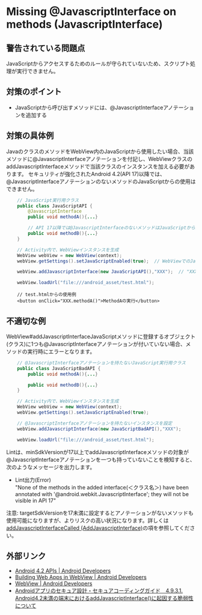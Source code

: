 # Missing @JavascriptInterface on methods (JavascriptInterface)

## 警告されている問題点

JavaScriptからアクセスするためのルールが守られていないため、スクリプト処理が実行できません。

## 対策のポイント

- JavaScriptから呼び出すメソッドには、@JavascriptInterfaceアノテーションを追加する

## 対策の具体例

JavaのクラスのメソッドをWebView内のJavaScriptから使用したい場合、当該メソッドに@JavascriptInterfaceアノテーションを付記し、WebViewクラスのaddJavascriptInterfaceメソッドで当該クラスのインスタンスを加える必要があります。
セキュリティが強化されたAndroid 4.2(API 17)以降では、@JavascriptInterfaceアノテーションのないメソッドのJavaScriptからの使用はできません。

```java
    // JavaScript実行用クラス
    public class JavaScriptAPI {
        @JavascriptInterface
        public void methodA(){...}

        // API 17以降では@JavascriptInterfaceのないメソッドはJavaScriptから実行できない
        public void methodB(){...}
    }
```

```java
    // Activity内で、WebViewインスタンスを生成
    WebView webView = new WebView(context);
    webView.getSettings().setJavaScriptEnabled(true);  // WebViewでのJavaScript実行を有効化

    webView.addJavascriptInterface(new JavaScriptAPI(),"XXX");  // "XXX"はJavaScriptから参照するオブジェクト名

    webView.loadUrl("file:///android_asset/test.html");
```

```
    // test.htmlからの使用例
    <button onClick="XXX.methodA()">MethodAの実行</button>
```

## 不適切な例

WebView#addJavascriptInterfaceJavaScriptメソッドに登録するオブジェクト(クラス)に1つも@JavascriptInterfaceアノテーションが付いていない場合、メソッドの実行時にエラーとなります。

```java
    // @JavascriptInterfaceアノテーションを持たないJavaScript実行用クラス
    public class JavaScriptBadAPI {
        public void methodA(){...}

        public void methodB(){...}
    }
```

```java
    // Activity内で、WebViewインスタンスを生成
    WebView webView = new WebView(context);
    webView.getSettings().setJavaScriptEnabled(true);

    // @JavascriptInterfaceアノテーションを持たないインスタンスを設定
    webView.addJavascriptInterface(new JavaScriptBadAPI(),"XXX");

    webView.loadUrl("file:///android_asset/test.html");
```

Lintは、minSdkVersionが17以上でaddJavascriptInterfaceメソッドの対象が@JavascriptInterfaceアノテーションを一つも持っていないことを検知すると、次のようなメッセージを出力します。

-   Lint出力(Error)  
    "None of the methods in the added interface(＜クラス名＞) have been annotated with '@android.webkit.JavascriptInterface'; they will not be visible in API 17"

注意: targetSdkVersionを17未満に設定するとアノテーションがないメソッドも使用可能になりますが、よりリスクの高い状況になります。詳しくは[addJavascriptInterfaceCalled (AddJavascriptInterface)][AddJavascriptInterface]の項を参照してください。

## 外部リンク

-   [Android 4.2 APIs | Android Developers][1]
-   [Building Web Apps in WebView | Android Developers][2]
-   [WebView | Android Developers][3]
-   [Androidアプリのセキュア設計・セキュアコーディングガイド　4.9.3.1. Android4.2未満の端末におけるaddJavascriptInterface()に起因する脆弱性について][4]  
    

[AddJavascriptInterface]: AddJavascriptInterface.md

[1]: https://developer.android.com/about/versions/android-4.2.html
[2]: https://developer.android.com/guide/webapps/webview.html#BindingJavaScript
[3]: https://developer.android.com/reference/android/webkit/WebView.html#addJavascriptInterface
[4]: http://www.jssec.org/dl/android_securecoding/4_using_technology_in_a_safe_way.html#android-4_x2e2%E6%9C%AA%E6%BA%80%E3%81%AE%E7%AB%AF%E6%9C%AB%E3%81%AB%E3%81%8A%E3%81%91%E3%82%8Baddjavascriptinterface_x28_x29%E3%81%AB%E8%B5%B7%E5%9B%A0%E3%81%99%E3%82%8B%E8%84%86%E5%BC%B1%E6%80%A7%E3%81%AB%E3%81%A4%E3%81%84%E3%81%A6